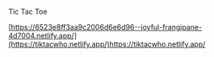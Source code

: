 Tic Tac Toe

[https://6523e8ff3aa9c2006d6e6d96--joyful-frangipane-4d7004.netlify.app/](https://tiktacwho.netlify.app/)https://tiktacwho.netlify.app/
